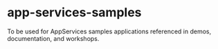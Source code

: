 # app-services-samples
To be used for AppServices samples applications referenced in demos, documentation, and workshops. 
